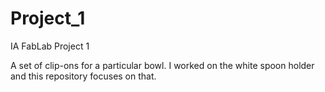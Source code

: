 Project_1
=========

IA FabLab Project 1

A set of clip-ons for a particular bowl. I worked on the white spoon holder and this repository focuses on that. 
